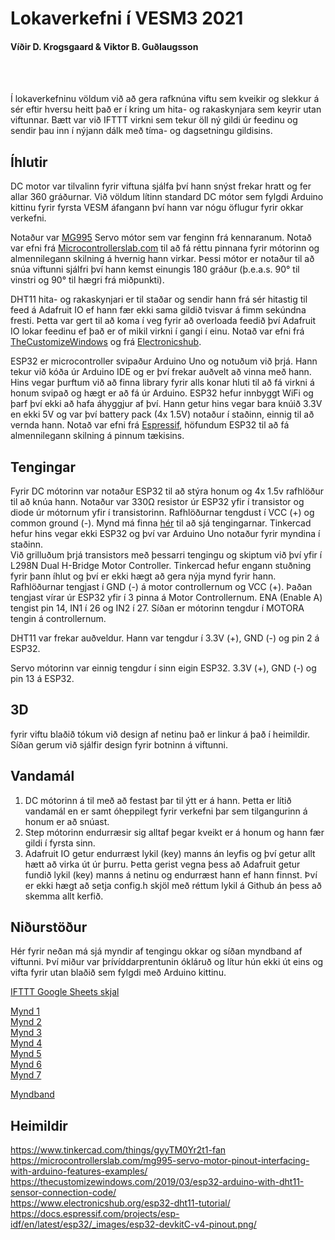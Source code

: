 # Lokaverkefni í VESM3 2021
#### Víðir D. Krogsgaard & Viktor B. Guðlaugsson

<br>
<br>

Í lokaverkefninu völdum við að gera rafknúna viftu sem kveikir og slekkur á sér eftir hversu heitt það er í kring um hita- og rakaskynjara sem keyrir utan viftunnar. Bætt var við IFTTT virkni sem tekur öll ný gildi úr feedinu og sendir þau inn í nýjann dálk með tíma- og dagsetningu gildisins.

## Íhlutir

DC motor var tilvalinn fyrir viftuna sjálfa því hann snýst frekar hratt og fer allar 360 gráðurnar. Við völdum lítinn standard DC mótor sem fylgdi Arduino kittinu fyrir fyrsta VESM áfangann því hann var nógu öflugur fyrir okkar verkefni.

Notaður var [MG995](README%20Images/MG995.jpg?raw=true) Servo mótor sem var fenginn frá kennaranum. Notað var efni frá [Microcontrollerslab.com](https://microcontrollerslab.com/mg995-servo-motor-pinout-interfacing-with-arduino-features-examples/) til að fá réttu pinnana fyrir mótorinn og almennilegann skilning á hvernig hann virkar. Þessi mótor er notaður til að snúa viftunni sjálfri því hann kemst einungis 180 gráður (þ.e.a.s. 90° til vinstri og 90° til hægri frá miðpunkti).

DHT11 hita- og rakaskynjari er til staðar og sendir hann frá sér hitastig til feed á Adafruit IO ef hann fær ekki sama gildið tvisvar á fimm sekúndna fresti. Þetta var gert til að koma í veg fyrir að overloada feedið því Adafruit IO lokar feedinu ef það er of mikil virkni í gangi í einu. Notað var efni frá [TheCustomizeWindows](https://thecustomizewindows.com/2019/03/esp32-arduino-with-dht11-sensor-connection-code/) og frá [Electronicshub](https://www.electronicshub.org/esp32-dht11-tutorial/).

ESP32 er microcontroller svipaður Arduino Uno og notuðum við þrjá. Hann tekur við kóða úr Arduino IDE og er því frekar auðvelt að vinna með hann. Hins vegar þurftum við að finna library fyrir alls konar hluti til að fá virkni á honum svipað og hægt er að fá úr Arduino. ESP32 hefur innbyggt WiFi og þarf því ekki að hafa áhyggjur af því. Hann getur hins vegar bara knúið 3.3V en ekki 5V og var því battery pack (4x 1.5V) notaður í staðinn, einnig til að vernda hann. Notað var efni frá [Espressif](
https://docs.espressif.com/projects/esp-idf/en/latest/esp32/_images/esp32-devkitC-v4-pinout.png), höfundum ESP32 til að fá almennilegann skilning á pinnum tækisins.

## Tengingar

Fyrir DC mótorinn var notaður ESP32 til að stýra honum og 4x 1.5v rafhlöður til að knúa hann. Notaður var 330Ω resistor úr ESP32 yfir í transistor og diode úr mótornum yfir í transistorinn. Rafhlöðurnar tengdust í VCC (+) og common ground (-). Mynd má finna [hér](README%20Images/ESP32DCMotor.png?raw=true) til að sjá tengingarnar. Tinkercad hefur hins vegar ekki ESP32 og því var Arduino Uno notaður fyrir myndina í staðinn.<br>
Við grilluðum þrjá transistors með þessarri tengingu og skiptum við því yfir í L298N Dual H-Bridge Motor Controller. Tinkercad hefur engann stuðning fyrir þann íhlut og því er ekki hægt að gera nýja mynd fyrir hann. Rafhlöðurnar tengjast í GND (-) á motor controllernum og VCC (+). Þaðan tengjast vírar úr ESP32 yfir í 3 pinna á Motor Controllernum. ENA (Enable A) tengist pin 14, IN1 í 26 og IN2 í 27. Síðan er mótorinn tengdur í MOTORA tengin á controllernum.

DHT11 var frekar auðveldur. Hann var tengdur í 3.3V (+), GND (-) og pin 2 á ESP32.

Servo mótorinn var einnig tengdur í sinn eigin ESP32. 3.3V (+), GND (-) og pin 13 á ESP32.

## 3D
fyrir viftu blaðið tókum við design af netinu það er linkur á það í heimildir.
Síðan gerum við sjálfir design fyrir botninn á viftunni.

## Vandamál

1. DC mótorinn á til með að festast þar til ýtt er á hann. Þetta er lítið vandamál en er samt óheppilegt fyrir verkefni þar sem tilgangurinn á honum er að snúast.
2. Step mótorinn endurræsir sig alltaf þegar kveikt er á honum og hann fær gildi í fyrsta sinn.
3. Adafruit IO getur endurræst lykil (key) manns án leyfis og því getur allt hætt að virka út úr þurru. Þetta gerist vegna þess að Adafruit getur fundið lykil (key) manns á netinu og endurræst hann ef hann finnst. Því er ekki hægt að setja config.h skjöl með réttum lykil á Github án þess að skemma allt kerfið.

## Niðurstöður
Hér fyrir neðan má sjá myndir af tengingu okkar og síðan myndband af viftunni. Því miður var þrívíddarprentunin ókláruð og lítur hún ekki út eins og vifta fyrir utan blaðið sem fylgdi með Arduino kittinu.

[IFTTT Google Sheets skjal](https://docs.google.com/spreadsheets/d/1YgROKHKO5uyjV1rzHlPHnc0VvN5rg4wlrnPz9e9smkE/edit?usp=sharing)<br>

[Mynd 1](README%20Images/img1.png?raw=true)<br>
[Mynd 2](README%20Images/img2.png?raw=true)<br>
[Mynd 3](README%20Images/img3.png?raw=true)<br>
[Mynd 4](README%20Images/img4.png?raw=true)<br>
[Mynd 5](README%20Images/img5.png?raw=true)<br>
[Mynd 6](README%20Images/img6.png?raw=true)<br>
[Mynd 7](README%20Images/img7.png?raw=true)<br>

[Myndband](https://www.youtube.com/watch?v=LtIJxRhvcMk)

## Heimildir
https://www.tinkercad.com/things/gyyTM0Yr2t1-fan
https://microcontrollerslab.com/mg995-servo-motor-pinout-interfacing-with-arduino-features-examples/<br>
https://thecustomizewindows.com/2019/03/esp32-arduino-with-dht11-sensor-connection-code/<br>
https://www.electronicshub.org/esp32-dht11-tutorial/<br>
https://docs.espressif.com/projects/esp-idf/en/latest/esp32/_images/esp32-devkitC-v4-pinout.png/<br>
